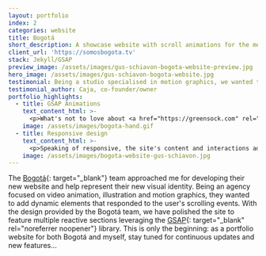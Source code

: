 ```yaml
---
layout: portfolio
index: 2
categories: website
title: Bogotá
short_description: A showcase website with scroll animations for the media agency
client_url: 'https://somosbogota.tv'
stack: Jekyll/GSAP
preview_image: /assets/images/gus-schiavon-bogota-website-preview.jpg
hero_image: /assets/images/gus-schiavon-bogota-website.jpg
testimonial: Being a studio specialised in motion graphics, we wanted to add some dynamism to our site. Gus helped us <strong>implement the scroll animations just as requested</strong> and more importantly, on schedule! We'll be upgrading our site with more features soon, and Gus will be <strong>the</strong> man to handle that!
testimonial_author: Caja, co-founder/owner
portfolio_highlights:
  - title: GSAP Animations
    text_content_html: >-
      <p>What's not to love about <a href="https://greensock.com" rel="noreferrer">Green Sock</a> and their JavaScript animation library? We can accomplish so much with it: scrub animations that react to scroll events, all responsive to multiple screen sizes.</p>
    image: /assets/images/bogota-hand.gif  
  - title: Responsive design
    text_content_html: >-
      <p>Speaking of responsive, the site's content and interactions adapt to multiple screen sizes, from extra small devices to large monitors. Go on, resize your screen and see it for yourself!</p>
    image: /assets/images/bogota-website-gus-schiavon.jpg  
---
```


The [Bogot&aacute;](https://somosbogota.tv){: target="_blank"} team approached me for developing their new website and help represent their new visual identity. Being an agency focused on video animation, illustration and motion graphics, they wanted to add dynamic elements that responded to the user's scrolling events. With the design provided by the Bogot&aacute; team, we have polished the site to feature multiple reactive sections leveraging the [GSAP](https://greensock.com){: target="_blank" rel="noreferrer noopener"} library. This is only the beginning: as a portfolio website for both Bogot&aacute; and myself, stay tuned for continuous updates and new features...